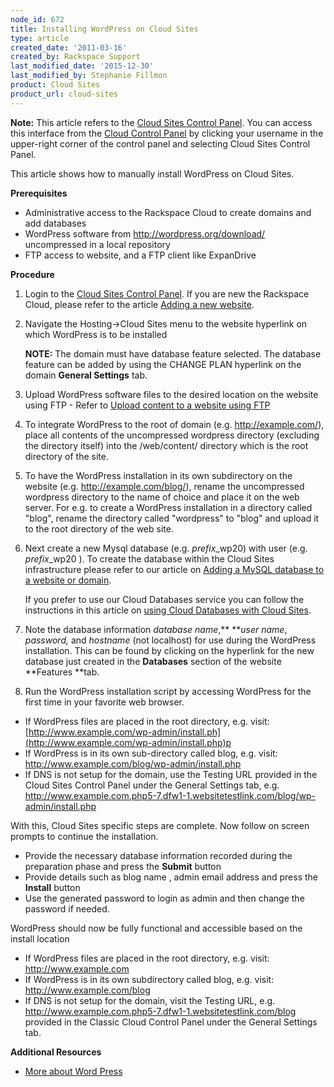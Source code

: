 ```yaml
---
node_id: 672
title: Installing WordPress on Cloud Sites
type: article
created_date: '2011-03-16'
created_by: Rackspace Support
last_modified_date: '2015-12-30'
last_modified_by: Stephanie Fillmon
product: Cloud Sites
product_url: cloud-sites
---
```


**Note:** This article refers to the [Cloud Sites Control
Panel](https://manage.rackspacecloud.com/). You can access this
interface from the [Cloud Control Panel](https://mycloud.rackspace.com/)
by clicking your username in the upper-right corner of the control panel
and selecting Cloud Sites Control Panel.

This article shows how to manually install WordPress on Cloud Sites.

**Prerequisites**

-   Administrative access to the Rackspace Cloud to create domains and
    add databases
-   WordPress software from <http://wordpress.org/download/>
    uncompressed in a local repository
-   FTP access to website, and a FTP client like ExpanDrive

**Procedure**

1.  Login to the [<span class="external text">Cloud Sites Control
    Panel</span>](https://manage.rackspacecloud.com). If you are new the
    Rackspace Cloud, please refer to the article <span
    class="external text">[Adding a new
    website](/how-to/getting-started-with-cloud-sites-how-to-add-a-new-website).</span>

2.  <span class="external text">Navigate the Hosting-&gt;Cloud Sites
    menu to the website hyperlink on which WordPress is to be
    installed

    **NOTE:** The domain must have database feature selected. The
    database feature can be added by using the CHANGE PLAN hyperlink on
    the domain **General Settings** tab.</span>

3.  <span class="external text">Upload WordPress software files to the
    desired location on the website using FTP - Refer to [Upload content
    to a website using
    FTP](/how-to/getting-started-with-cloud-sites-uploading-your-content "/how-to/getting-started-with-cloud-sites-uploading-your-content")</span>

4.  To integrate WordPress to the root of domain (e.g.
    http://example.com/), place all contents of the uncompressed
    wordpress directory (excluding the directory itself) into the
    /web/content/ directory which is the root directory of the site.

5.  To have the WordPress installation in its own subdirectory on the
    website (e.g. http://example.com/blog/), rename the uncompressed
    wordpress directory to the name of choice and place it on the
    web server. For e.g. to create a WordPress installation in a
    directory called "blog", rename the directory called "wordpress" to
    "blog" and upload it to the root directory of the web site.

6.  Next create a new Mysql database (e.g. *prefix*\_wp20) with
    user (e.g. *prefix*\_wp20 ).  To create the database within the
    Cloud Sites infrastructure please refer to our article on [Adding a
    MySQL database to a website or
    domain](/how-to/rackspace-cloud-sites-essentials-mysql-databases "/knowledge_center/index.php/Adding_a_MySQL_database_to_a_website_or_domain").


    If you prefer to use our Cloud Databases service you can follow the
    instructions in this article on [using Cloud Databases with Cloud
    Sites](/how-to/using-cloud-databases-with-your-cloud-site).

7.  Note the database information *database name*,** ***user name*,
    *password,*  and *hostname* (not localhost) for use during the
    WordPress installation. This can be found by clicking on the
    hyperlink for the new database just created in the
    **Databases** section of the website **Features **tab.

8.  Run the WordPress installation script by accessing WordPress for the
    first time in your favorite web browser.

-   If WordPress files are placed in the root directory, e.g. visit:
    [http://www.example.com/wp-admin/install.ph](http://www.example.com/wp-admin/install.php)p
-   If WordPress is in its own sub-directory called blog, e.g. visit:
    <http://www.example.com/blog/wp-admin/install.php>
-   <span>If DNS is not setup for the domain, use the Testing
    URL provided in the Cloud Sites Control Panel under the General
    Settings
    tab, e.g. http://www.example.com.php5-7.dfw1-1.websitetestlink.com/blog/wp-admin/install.php</span>

With this, Cloud Sites specific steps are complete. Now follow on screen
prompts to continue the installation.

-   Provide the necessary database information recorded during the
    preparation phase and press the **Submit** button
-   Provide details such as blog name , admin email address and press
    the **Install** button
-   Use the generated password to login as admin and then change the
    password if needed.

WordPress should now be fully functional and accessible based on the
install location

-   If WordPress files are placed in the root directory, e.g. visit:
    http://www.example.com
-   If WordPress is in its own subdirectory called blog, e.g. visit:
    http://www.example.com/blog
-   If DNS is not setup for the domain, visit the Testing URL, e.g.
    http://www.example.com.php5-7.dfw1-1.websitetestlink.com/blog
    provided in the Classic Cloud Control Panel under the General
    Settings tab.


**Additional Resources**

-   [More about Word
    Press](http://wordpress.org/download/ "http://wordpress.org/download/")


